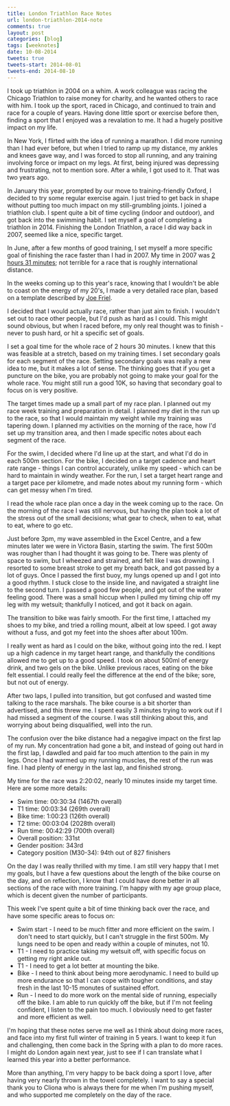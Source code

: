 ```yaml
---
title: London Triathlon Race Notes
url: london-triathlon-2014-note
comments: true
layout: post
categories: [blog]
tags: [weeknotes]
date: 10-08-2014
tweets: true
tweets-start: 2014-08-01
tweets-end: 2014-08-10
---
```

I took up triathlon in 2004 on a whim. A work colleague was racing the Chicago Triathlon to raise money for charity, and he wanted others to race with him. I took up the sport, raced in Chicago, and continued to train and race for a couple of years. Having done little sport or exercise before then, finding a sport that I enjoyed was a revalation to me. It had a hugely positive impact on my life.

In New York, I flirted with the idea of running a marathon. I did more running than I had ever before, but when I tried to ramp up my distance, my ankles and knees gave way, and I was forced to stop all running, and any training involving force or impact on my legs. At first, being injured was depressing and frustrating, not to mention sore. After a while, I got used to it. That was two years ago. 

In January this year, prompted by our move to training-friendly Oxford, I decided to try some regular exercise again. I just tried to get back in shape without putting too much impact on my still-grumbling joints. I joined a triathlon club. I spent quite a bit of time cycling (indoor and outdoor), and got back into the swimming habit. I set myself a goal of completing a triathlon in 2014. Finishing the London Triathlon, a race I did way back in 2007, seemed like a nice, specific target.

In June, after a few months of good training, I set myself a more specific goal of finishing the race faster than I had in 2007. My time in 2007 was <a href="/blog/london-city-triathlon-report" title="2007 London Triathlon Race Report">2 hours 31 minutes</a>; not terrible for a race that is roughly international distance.

In the weeks coming up to this year's race, knowing that I wouldn't be able to coast on the energy of my 20's, I made a very detailed race plan, based on a template described by <a href="http://www.amazon.co.uk/Triathletes-Training-Bible-Joe-Friel/dp/1934030198/" title="The Triathlete's Training Bible">Joe Friel</a>. 

I decided that I would actually race, rather than just aim to finish. I wouldn't set out to race other people, but I'd push as hard as I could. This might sound obvious, but when I raced before, my only real thought was to finish - never to push hard, or hit a specific set of goals. 

I set a goal time for the whole race of 2 hours 30 minutes. I knew that this was feasible at a stretch, based on my training times. I set secondary goals for each segment of the race. Setting secondary goals was really a new idea to me, but it makes a lot of sense. The thinking goes that if you get a puncture on the bike, you are probably not going to make your goal for the whole race. You might still run a good 10K, so having that secondary goal to focus on is very positive.

The target times made up a small part of my race plan. I planned out my race week training and preparation in detail. I planned my diet in the run up to the race, so that I would maintain my weight while my training was tapering down. I planned my activities on the morning of the race, how I'd set up my transition area, and then I made specific notes about each segment of the race. 

For the swim, I decided where I'd line up at the start, and what I'd do in each 500m section. For the bike, I decided on a target cadence and heart rate range - things I can control accurately, unlike my speed - which can be hard to maintain in windy weather. For the run, I set a target heart range and a target pace per kilometre, and made notes about my running form - which can get messy when I'm tired. 

I read the whole race plan once a day in the week coming up to the race. On the morning of the race I was still nervous, but having the plan took a lot of the stress out of the small decisions; what gear to check, when to eat, what to eat, where to go etc.

Just before 3pm, my wave assembled in the Excel Centre, and a few minutes later we were in Victora Basin, starting the swim. The first 500m was rougher than I had thought it was going to be. There was plenty of space to swim, but I wheezed and strained, and felt like I was drowning. I resorted to some breast stroke to get my breath back, and got passed by a lot of guys. Once I passed the first buoy, my lungs opened up and I got into a good rhythm. I stuck close to the inside line, and navigated a straight line to the second turn. I passed a good few people, and got out of the water feeling good. There was a small hiccup when I pulled my timing chip off my leg with my wetsuit; thankfully I noticed, and got it back on again.

The transition to bike was fairly smooth. For the first time, I attached my shoes to my bike, and tried a rolling mount, albeit at low speed. I got away without a fuss, and got my feet into the shoes after about 100m. 

I really went as hard as I could on the bike, without going into the red. I kept up a high cadence in my target heart range, and thankfully the conditions allowed me to get up to a good speed. I took on about 500ml of energy drink, and two gels on the bike. Unlike previous races, eating on the bike felt essential. I could really feel the difference at the end of the bike; sore, but not out of energy.

After two laps, I pulled into transition, but got confused and wasted time talking to the race marshals. The bike course is a bit shorter than advertised, and this threw me. I spent easily 3 minutes trying to work out if I had missed a segment of the course. I was still thinking about this, and worrying about being disqualified, well into the run. 

The confusion over the bike distance had a negagive impact on the first lap of my run. My concentration had gone a bit, and instead of going out hard in the first lap, I dawdled and paid far too much attention to the pain in my legs. Once I had warmed up my running muscles, the rest of the run was fine. I had plenty of energy in the last lap, and finished strong. 

My time for the race was 2:20:02, nearly 10 minutes inside my target time. Here are some more details:

* Swim time: 00:30:34 (1467th overall)
* T1 time: 00:03:34 (269th overall)
* Bike time: 1:00:23 (126th overall)
* T2 time: 00:03:04 (2028th overall)
* Run time: 00:42:29 (700th overall)
* Overall position: 331st
* Gender position: 343rd
* Category position (M30-34): 94th out of 827 finishers

On the day I was really thrilled with my time. I am still very happy that I met my goals, but I have a few questions about the length of the bike course on the day, and on reflection, I know that I could have done better in all sections of the race with more training. I'm happy with my age group place, which is decent given the number of participants. 

This week I've spent quite a bit of time thinking back over the race, and have some specific areas to focus on:

* Swim start - I need to be much fitter and more efficient on the swim. I don't need to start quickly, but I can't struggle in the first 500m. My lungs need to be open and ready within a couple of minutes, not 10.
* T1 - I need to practice taking my wetsuit off, with specific focus on getting my right ankle out.
* T1 - I need to get a lot better at mounting the bike.
* Bike - I need to think about being more aerodynamic. I need to build up more endurance so that I can cope with tougher conditions, and stay fresh in the last 10-15 monutes of sustained effort.
* Run - I need to do more work on the mental side of running, especially off the bike. I am able to run quickly off the bike, but if I'm not feeling confident, I listen to the pain too much. I obviously need to get faster and more efficient as well. 

I'm hoping that these notes serve me well as I think about doing more races, and face into my first full winter of training in 5 years. I want to keep it fun and challenging, then come back in the Spring with a plan to do more races. I might do London again next year, just to see if I can translate what I learned this year into a better performance.

More than anything, I'm very happy to be back doing a sport I love, after having very nearly thrown in the towel completely. I want to say a special thank you to Cliona who is always there for me when I'm pushing myself, and who supported me completely on the day of the race.
